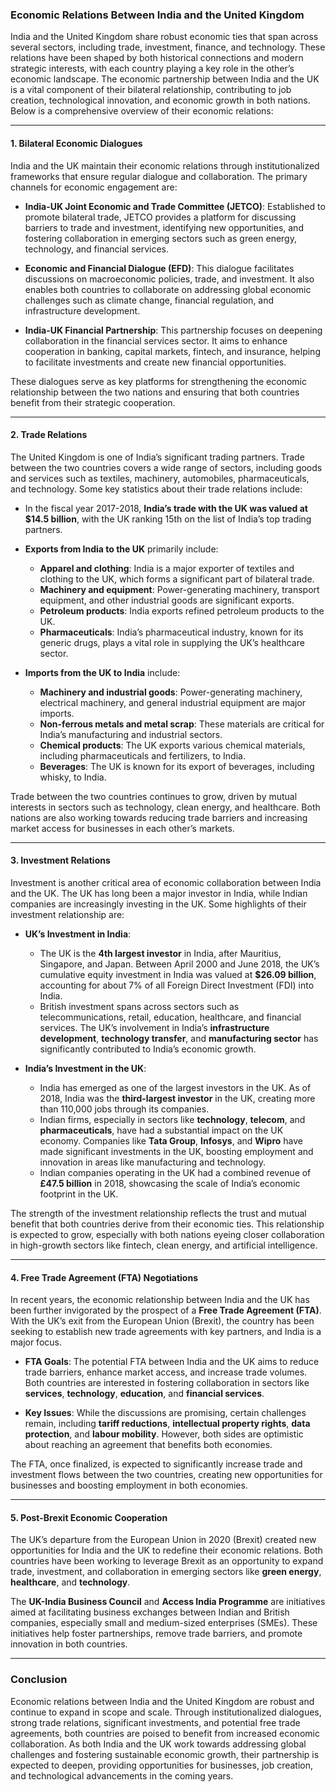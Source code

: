 ### Economic Relations Between India and the United Kingdom

India and the United Kingdom share robust economic ties that span across several sectors, including trade, investment, finance, and technology. These relations have been shaped by both historical connections and modern strategic interests, with each country playing a key role in the other’s economic landscape. The economic partnership between India and the UK is a vital component of their bilateral relationship, contributing to job creation, technological innovation, and economic growth in both nations. Below is a comprehensive overview of their economic relations:

---

#### 1. **Bilateral Economic Dialogues**
India and the UK maintain their economic relations through institutionalized frameworks that ensure regular dialogue and collaboration. The primary channels for economic engagement are:

- **India-UK Joint Economic and Trade Committee (JETCO)**: Established to promote bilateral trade, JETCO provides a platform for discussing barriers to trade and investment, identifying new opportunities, and fostering collaboration in emerging sectors such as green energy, technology, and financial services.

- **Economic and Financial Dialogue (EFD)**: This dialogue facilitates discussions on macroeconomic policies, trade, and investment. It also enables both countries to collaborate on addressing global economic challenges such as climate change, financial regulation, and infrastructure development.

- **India-UK Financial Partnership**: This partnership focuses on deepening collaboration in the financial services sector. It aims to enhance cooperation in banking, capital markets, fintech, and insurance, helping to facilitate investments and create new financial opportunities.

These dialogues serve as key platforms for strengthening the economic relationship between the two nations and ensuring that both countries benefit from their strategic cooperation.

---

#### 2. **Trade Relations**
The United Kingdom is one of India’s significant trading partners. Trade between the two countries covers a wide range of sectors, including goods and services such as textiles, machinery, automobiles, pharmaceuticals, and technology. Some key statistics about their trade relations include:

- In the fiscal year 2017-2018, **India’s trade with the UK was valued at $14.5 billion**, with the UK ranking 15th on the list of India’s top trading partners.

- **Exports from India to the UK** primarily include:
  - **Apparel and clothing**: India is a major exporter of textiles and clothing to the UK, which forms a significant part of bilateral trade.
  - **Machinery and equipment**: Power-generating machinery, transport equipment, and other industrial goods are significant exports.
  - **Petroleum products**: India exports refined petroleum products to the UK.
  - **Pharmaceuticals**: India’s pharmaceutical industry, known for its generic drugs, plays a vital role in supplying the UK’s healthcare sector.

- **Imports from the UK to India** include:
  - **Machinery and industrial goods**: Power-generating machinery, electrical machinery, and general industrial equipment are major imports.
  - **Non-ferrous metals and metal scrap**: These materials are critical for India’s manufacturing and industrial sectors.
  - **Chemical products**: The UK exports various chemical materials, including pharmaceuticals and fertilizers, to India.
  - **Beverages**: The UK is known for its export of beverages, including whisky, to India.

Trade between the two countries continues to grow, driven by mutual interests in sectors such as technology, clean energy, and healthcare. Both nations are also working towards reducing trade barriers and increasing market access for businesses in each other’s markets.

---

#### 3. **Investment Relations**
Investment is another critical area of economic collaboration between India and the UK. The UK has long been a major investor in India, while Indian companies are increasingly investing in the UK. Some highlights of their investment relationship are:

- **UK’s Investment in India**:
  - The UK is the **4th largest investor** in India, after Mauritius, Singapore, and Japan. Between April 2000 and June 2018, the UK’s cumulative equity investment in India was valued at **$26.09 billion**, accounting for about 7% of all Foreign Direct Investment (FDI) into India.
  - British investment spans across sectors such as telecommunications, retail, education, healthcare, and financial services. The UK’s involvement in India’s **infrastructure development**, **technology transfer**, and **manufacturing sector** has significantly contributed to India’s economic growth.

- **India’s Investment in the UK**:
  - India has emerged as one of the largest investors in the UK. As of 2018, India was the **third-largest investor** in the UK, creating more than 110,000 jobs through its companies.
  - Indian firms, especially in sectors like **technology**, **telecom**, and **pharmaceuticals**, have had a substantial impact on the UK economy. Companies like **Tata Group**, **Infosys**, and **Wipro** have made significant investments in the UK, boosting employment and innovation in areas like manufacturing and technology.
  - Indian companies operating in the UK had a combined revenue of **£47.5 billion** in 2018, showcasing the scale of India’s economic footprint in the UK.

The strength of the investment relationship reflects the trust and mutual benefit that both countries derive from their economic ties. This relationship is expected to grow, especially with both nations eyeing closer collaboration in high-growth sectors like fintech, clean energy, and artificial intelligence.

---

#### 4. **Free Trade Agreement (FTA) Negotiations**
In recent years, the economic relationship between India and the UK has been further invigorated by the prospect of a **Free Trade Agreement (FTA)**. With the UK’s exit from the European Union (Brexit), the country has been seeking to establish new trade agreements with key partners, and India is a major focus.

- **FTA Goals**: The potential FTA between India and the UK aims to reduce trade barriers, enhance market access, and increase trade volumes. Both countries are interested in fostering collaboration in sectors like **services**, **technology**, **education**, and **financial services**.
  
- **Key Issues**: While the discussions are promising, certain challenges remain, including **tariff reductions**, **intellectual property rights**, **data protection**, and **labour mobility**. However, both sides are optimistic about reaching an agreement that benefits both economies.

The FTA, once finalized, is expected to significantly increase trade and investment flows between the two countries, creating new opportunities for businesses and boosting employment in both economies.

---

#### 5. **Post-Brexit Economic Cooperation**
The UK’s departure from the European Union in 2020 (Brexit) created new opportunities for India and the UK to redefine their economic relations. Both countries have been working to leverage Brexit as an opportunity to expand trade, investment, and collaboration in emerging sectors like **green energy**, **healthcare**, and **technology**.

The **UK-India Business Council** and **Access India Programme** are initiatives aimed at facilitating business exchanges between Indian and British companies, especially small and medium-sized enterprises (SMEs). These initiatives help foster partnerships, remove trade barriers, and promote innovation in both countries.

---

### Conclusion
Economic relations between India and the United Kingdom are robust and continue to expand in scope and scale. Through institutionalized dialogues, strong trade relations, significant investments, and potential free trade agreements, both countries are poised to benefit from increased economic collaboration. As both India and the UK work towards addressing global challenges and fostering sustainable economic growth, their partnership is expected to deepen, providing opportunities for businesses, job creation, and technological advancements in the coming years.